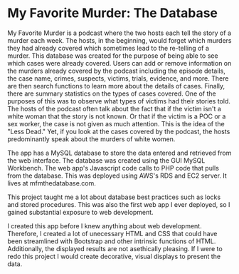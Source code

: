 # My Favorite Murder: The Database

My Favorite Murder is a podcast where the two hosts each tell the story of a murder each week. The hosts, in the beginning, would forget which murders they had already covered which sometimes lead to the re-telling of a murder. This database was created for the purpose of being able to see which cases were already covered. Users can add or remove information on the murders already covered by the podcast including the episode details, the case name, crimes, suspects, victims, trials, evidence, and more. There are then search functions to learn more about the details of cases. Finally, there are summary statistics on the types of cases covered. One of the purposes of this was to observe what types of victims had their stories told. The hosts of the podcast often talk about the fact that if the victim isn't a white woman that the story is not known. Or that if the victim is a POC or a sex worker, the case is not given as much attention. This is the idea of the "Less Dead." Yet, if you look at the cases covered by the podcast, the hosts predominantly speak about the murders of white women. 

The app has a MySQL database to store the data entered and retrieved from the web interface. The database was created using the GUI MySQL Workbench. The web app's Javascript code calls to PHP code that pulls from the database. This was deployed using AWS's RDS and EC2 server. It lives at mfmthedatabase.com. 

This project taught me a lot about database best practices such as locks and stored procedures. This was also the first web app I ever deployed, so I gained substantial exposure to web development.

I created this app before I knew anything about web development. Therefore, I created a lot of unecessary HTML and CSS that could have been streamlined with Bootstrap and other intrinsic functions of HTML. Additionally, the displayed results are not asethically pleasing. If I were to redo this project I would create decorative, visual displays to present the data. 
